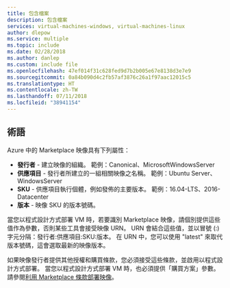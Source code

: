 ```yaml
---
title: 包含檔案
description: 包含檔案
services: virtual-machines-windows, virtual-machines-linux
author: dlepow
ms.service: multiple
ms.topic: include
ms.date: 02/28/2018
ms.author: danlep
ms.custom: include file
ms.openlocfilehash: 47ef014f31c628fed9d7b2b005e67e8138d3e7e9
ms.sourcegitcommit: 0a84b090d4c2fb57af3876c26a1f97aac12015c5
ms.translationtype: HT
ms.contentlocale: zh-TW
ms.lasthandoff: 07/11/2018
ms.locfileid: "38941154"
---
```

## <a name="terminology"></a>術語

Azure 中的 Marketplace 映像具有下列屬性：

* **發行者** - 建立映像的組織。 範例：Canonical、MicrosoftWindowsServer
* **供應項目** - 發行者所建立的一組相關映像之名稱。 範例：Ubuntu Server、WindowsServer
* **SKU** - 供應項目執行個體，例如發佈的主要版本。 範例：16.04-LTS、2016-Datacenter
* **版本** - 映像 SKU 的版本號碼。 

當您以程式設計方式部署 VM 時，若要識別 Marketplace 映像，請個別提供這些值作為參數，否則某些工具會接受映像 URN。 URN 會結合這些值，並以冒號 (:) 字元分隔：發行者:供應項目:SKU:版本。 在 URN 中，您可以使用 "latest" 來取代版本號碼，這會選取最新的映像版本。 

如果映像發行者提供其他授權和購買條款，您必須接受這些條款，並啟用以程式設計方式部署。 當您以程式設計方式部署 VM 時，也必須提供「購買方案」參數。 請參閱[利用 Marketplace 條款部署映像](#deploy-an-image-with-marketplace-terms)。